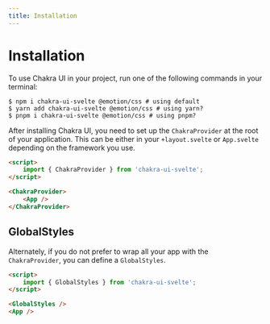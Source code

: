 ```yaml
---
title: Installation
---
```


# Installation

To use Chakra UI in your project, run one of the following commands in your terminal:

```
$ npm i chakra-ui-svelte @emotion/css # using default
$ yarn add chakra-ui-svelte @emotion/css # using yarn?
$ pnpm i chakra-ui-svelte @emotion/css # using pnpm?
```

After installing Chakra UI, you need to set up the `ChakraProvider` at the root of your application.
This can be either in your `+layout.svelte` or `App.svelte` depending on the framework you use.

```html
<script>
	import { ChakraProvider } from 'chakra-ui-svelte';
</script>

<ChakraProvider>
	<App />
</ChakraProvider>
```

## GlobalStyles

Alternately, if you do not prefer to wrap all your app with the `ChakraProvider`, you can define a `GlobalStyles`.

```html
<script>
	import { GlobalStyles } from 'chakra-ui-svelte';
</script>

<GlobalStyles />
<App />
```
